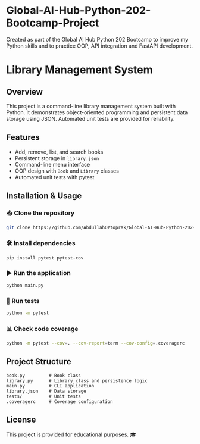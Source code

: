 # Global-AI-Hub-Python-202-Bootcamp-Project
Created as part of the Global AI Hub Python 202 Bootcamp to improve my Python skills and to practice OOP, API integration and FastAPI development.


# Library Management System


## Overview
This project is a command-line library management system built with Python. It demonstrates object-oriented programming and persistent data storage using JSON. Automated unit tests are provided for reliability. 


## Features
- Add, remove, list, and search books
- Persistent storage in `library.json`
- Command-line menu interface
- OOP design with `Book` and `Library` classes
- Automated unit tests with pytest


## Installation & Usage
### 📥 Clone the repository
```sh
git clone https://github.com/AbdullahOztoprak/Global-AI-Hub-Python-202-Bootcamp-Project.git
```

### 🛠️ Install dependencies
```sh
pip install pytest pytest-cov
```

### ▶️ Run the application
```sh
python main.py
```

### 🧪 Run tests
```sh
python -m pytest
```

### 📊 Check code coverage
```sh
python -m pytest --cov=. --cov-report=term --cov-config=.coveragerc
```


## Project Structure
```
book.py         # Book class
library.py      # Library class and persistence logic
main.py         # CLI application
library.json    # Data storage
tests/          # Unit tests
.coveragerc     # Coverage configuration
```


## License
This project is provided for educational purposes. 🎓
